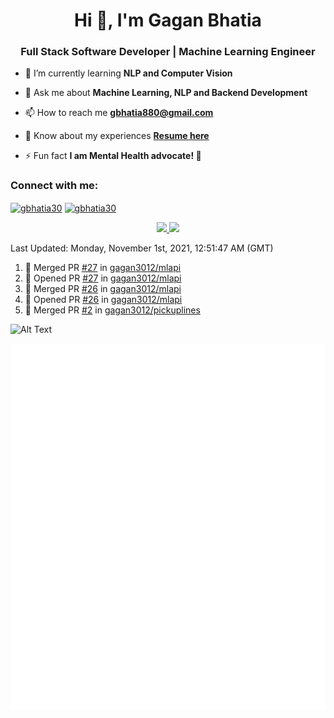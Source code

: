 <h1 align="center">Hi 👋, I'm Gagan Bhatia</h1>
<h3 align="center">Full Stack Software Developer | Machine Learning Engineer</h3>

- 🌱 I’m currently learning **NLP and Computer Vision**

- 💬 Ask me about **Machine Learning, NLP and Backend Development**

- 📫 How to reach me **gbhatia880@gmail.com**

- 📄 Know about my experiences [**Resume here**](https://drive.google.com/file/d/1VebQQLX8_SjgyhgccZByyDmtsXevF4Zf/view?usp=sharing)

- ⚡ Fun fact **I am Mental Health advocate! 🧠**

<h3 align="left">Connect with me:</h3>
<p align="left">
<a href="https://twitter.com/gbhatia30" target="blank"><img align="center" src="https://cdn.jsdelivr.net/npm/simple-icons@3.0.1/icons/twitter.svg" alt="gbhatia30" height="30" width="40" /></a>
<a href="https://linkedin.com/in/gbhatia30" target="blank"><img align="center" src="https://cdn.jsdelivr.net/npm/simple-icons@3.0.1/icons/linkedin.svg" alt="gbhatia30" height="30" width="40" /></a>
</p>

<p align="center">
<a href="https://github-readme-stats.vercel.app/api?username=gagan3012&count_private=true&show_icons=true&include_all_commits=false&hide_border=true&hide_title=true">
  <img width="48%"  src="https://github-readme-stats.vercel.app/api?username=gagan3012&count_private=true&show_icons=true&include_all_commits=false&hide_border=true&hide_title=true" />
</a>
<a href="https://github-readme-streak-stats.herokuapp.com/?user=gagan3012&hide_border=true">
  <img width="48%"  src="https://github-readme-streak-stats.herokuapp.com/?user=gagan3012&hide_border=true" />
</a>
</p>

<!--RECENT_ACTIVITY:last_update-->
Last Updated: Monday, November 1st, 2021, 12:51:47 AM (GMT)
<!--RECENT_ACTIVITY:last_update_end-->
<!--RECENT_ACTIVITY:start-->

1. 🎉 Merged PR [#27](https://github.com/gagan3012/mlapi/pull/27) in [gagan3012/mlapi](https://github.com/gagan3012/mlapi)
2. 💪 Opened PR [#27](https://github.com/gagan3012/mlapi/pull/27) in [gagan3012/mlapi](https://github.com/gagan3012/mlapi)
3. 🎉 Merged PR [#26](https://github.com/gagan3012/mlapi/pull/26) in [gagan3012/mlapi](https://github.com/gagan3012/mlapi)
4. 💪 Opened PR [#26](https://github.com/gagan3012/mlapi/pull/26) in [gagan3012/mlapi](https://github.com/gagan3012/mlapi)
5. 🎉 Merged PR [#2](https://github.com/gagan3012/pickuplines/pull/2) in [gagan3012/pickuplines](https://github.com/gagan3012/pickuplines)
<!--RECENT_ACTIVITY:end-->

![Alt Text](https://github.com/gagan3012/gagan3012/blob/output/github-contribution-grid-snake.gif)

![Metrics](https://github.com/gagan3012/gagan3012/blob/main/github-metrics.svg)
